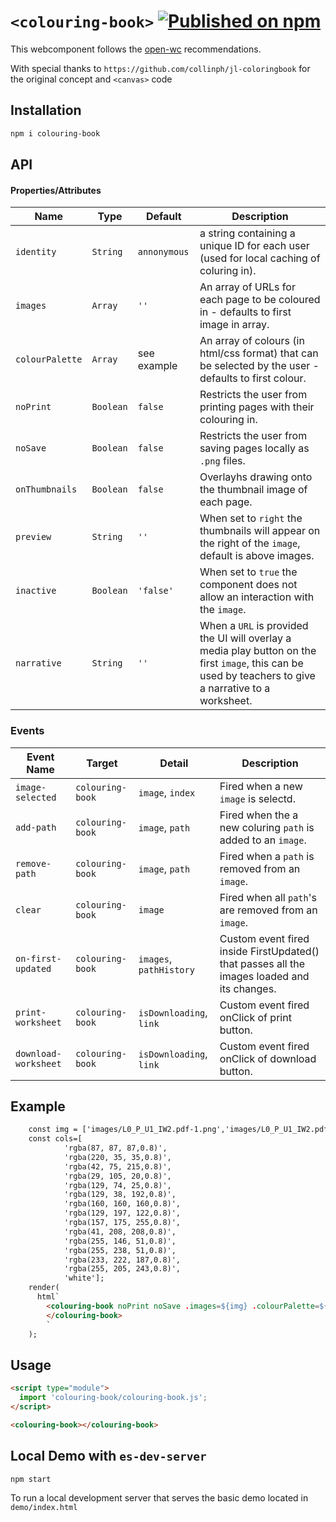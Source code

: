 # `<colouring-book>` [![Published on npm](https://img.shields.io/npm/v/@manastrophe/colouring-bbok.svg)](https://www.npmjs.com/package/@anastrophe/colouring-book)

This webcomponent follows the [open-wc](https://github.com/open-wc/open-wc) recommendations.

With special thanks to `https://github.com/collinph/jl-coloringbook` for the original concept and `<canvas>` code

## Installation
```bash
npm i colouring-book
```

## API
#### Properties/Attributes
| Name | Type | Default | Description
| ---- | ---- | ------- | -----------
| `identity` | `String` | `annonymous` | a string containing a unique ID for each user (used for local caching of coluring in).
| `images` | `Array` | `''` | An array of URLs for each page to be coloured in - defaults to first image in array.
| `colourPalette` | `Array` | see example | An array of colours (in html/css format) that can be selected by the user - defaults to first colour.
| `noPrint` | `Boolean` | `false` | Restricts the user from printing pages with their colouring in.
| `noSave` | `Boolean` | `false` | Restricts the user from saving pages locally as `.png` files.
| `onThumbnails` | `Boolean` | `false` | Overlayhs drawing onto the thumbnail image of each page.
| `preview` | `String` | `''` | When set to `right` the thumbnails will appear on the right of the `image`, default is above images.
| `inactive` | `Boolean` | `'false'` | When set to `true` the component does not allow an interaction with the `image`.
| `narrative` | `String` | `''` | When a `URL` is provided the UI will overlay a media play button on the first `image`, this can be used by teachers to give a narrative to a worksheet.

### Events
| Event Name | Target       | Detail             | Description
| ---------- | ------------ | ------------------ | -----------
| `image-selected`    | `colouring-book` | `image`, `index`           | Fired when a new `image` is selectd. 
| `add-path`   | `colouring-book` | `image`, `path`           | Fired when the a new coluring `path` is added to an `image`. 
| `remove-path`   | `colouring-book` | `image`, `path`           | Fired when a `path` is removed from an `image`. 
| `clear`   | `colouring-book` | `image`           | Fired when all `path`'s are removed from an `image`. 
| `on-first-updated`   | `colouring-book` | `images`, `pathHistory`   | Custom event fired inside FirstUpdated() that passes all the images loaded and its changes. 
| `print-worksheet`   | `colouring-book` | `isDownloading`, `link`           | Custom event fired onClick of print button.
| `download-worksheet`   | `colouring-book` | `isDownloading`, `link`           | Custom event fired onClick of download button.


## Example
```html
    const img = ['images/L0_P_U1_IW2.pdf-1.png','images/L0_P_U1_IW2.pdf-2.png'];
    const cols=[
            'rgba(87, 87, 87,0.8)',
            'rgba(220, 35, 35,0.8)',
            'rgba(42, 75, 215,0.8)',
            'rgba(29, 105, 20,0.8)',
            'rgba(129, 74, 25,0.8)',
            'rgba(129, 38, 192,0.8)',
            'rgba(160, 160, 160,0.8)',
            'rgba(129, 197, 122,0.8)',
            'rgba(157, 175, 255,0.8)',
            'rgba(41, 208, 208,0.8)',
            'rgba(255, 146, 51,0.8)',
            'rgba(255, 238, 51,0.8)',
            'rgba(233, 222, 187,0.8)',
            'rgba(255, 205, 243,0.8)',
            'white'];
    render(
      html`
        <colouring-book noPrint noSave .images=${img} .colourPalette=${cols} onThumbnails @add-path=${(e) => _addPath(e)}> 
        </colouring-book>
        `
    );

```

## Usage
```html
<script type="module">
  import 'colouring-book/colouring-book.js';
</script>

<colouring-book></colouring-book>
```

## Local Demo with `es-dev-server`
```bash
npm start
```
To run a local development server that serves the basic demo located in `demo/index.html`
